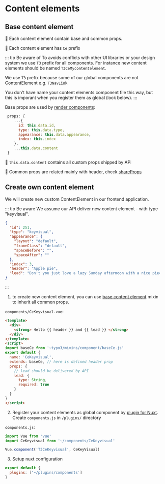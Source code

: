 # Content elements

## Base content element

📍 Each content element contain base and common props.

📍 Each content element has `Ce` prefix


::: tip Be aware of
To avoids conflicts with other UI libraries or your design system we use `T3` prefix for all components. 
For instance new content elements should be named `T3CeMycontentelement`. 


We use `T3` prefix because some of our global components are not ContentElement e.g. `T3NavLink`


You don't have name your content elements component file this way, but this is imporant when you register them as global (look below).
:::

Base props are used by [render components](https://github.com/TYPO3-Initiatives/nuxt-typo3/tree/master/lib/components/T3Dynamic/T3Dynamic.js.js): 

```js
 props: {
    ...{
      id: this.data.id,
      type: this.data.type,
      appearance: this.data.appearance,
      index: this.index
    },
    ...this.data.content
 }
```

📍 ```this.data.content``` contains all custom props shipped by API

📍 Common props are related mainly with header, check [shareProps](https://github.com/TYPO3-Initiatives/nuxt-typo3/tree/master/lib/mixins/component/shareProps.js)

## Create own content element 

We will create new custom ContentElement in our frontend application. 

::: tip Be aware 
We assume our API deliver new content element - with type "keyvisual".
```json
{
  "id": 251,
  "type": "keyvisual",
  "appearance": {
    "layout": "default",
    "frameClass": "default",
    "spaceBefore": "",
    "spaceAfter": ""
  },
  "index": 3,
  "header": "Apple pie",
  "lead": "Don't you just love a lazy Sunday afternoon with a nice piece of pie and a freshly-brewed cup of coffee?\nThis apple pie recipe is simple and so good."
}
```
:::

1. to create new content element, you can use [base content element](https://github.com/TYPO3-Initiatives/nuxt-typo3/tree/master/lib/mixins/component/baseCe.js) mixin to inherit all common props. 

`components/CeKeyvisual.vue`:

```html
<template>
  <div>
    <strong> Hello {{ header }} and {{ lead }} </strong>
  </div>
</template>
<script>
import baseCe from '~typo3/mixins/component/baseCe.js'
export default {
  name: 'CeKeyvisual',
  extends: baseCe, // here is defined header prop
  props: {
    // lead should be delivered by API
    lead: {
      type: String,
      required: true
    }
  }
}
</script>
```

2. Register your content elements as global component by [plugin for Nuxt](https://nuxtjs.org/guide/plugins/). Create `components.js` in `/plugins/` directory   

`components.js`:
   
```js
import Vue from 'vue'
import CeKeyvisual from '~/components/CeKeyvisual'

Vue.component('T3CeKeyvisual', CeKeyVisual)
```

3. Setup nuxt configuration

```js
export default {
  plugins: ['~/plugins/components']
}
```

